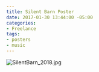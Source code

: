 ```yaml
---
title: Silent Barn Poster
date: 2017-01-30 13:44:00 -05:00
categories:
- Freelance
tags:
- posters
- music
---
```


![SilentBarn_2018.jpg](/uploads/SilentBarn_2018.jpg)